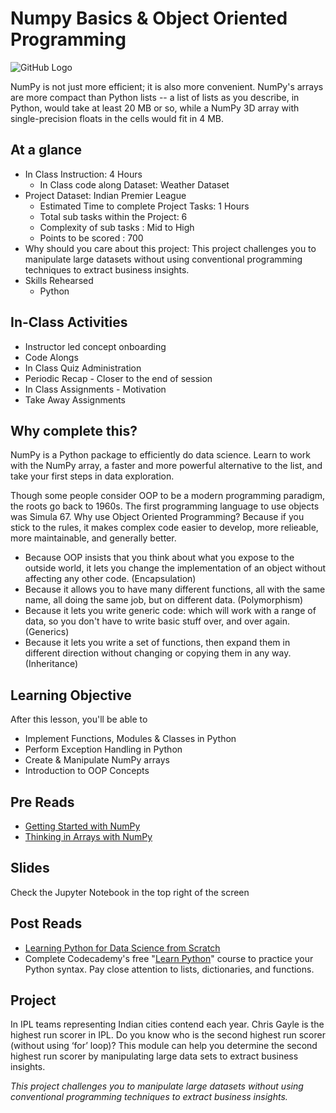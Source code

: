 # Numpy Basics & Object Oriented Programming
![GitHub Logo](https://s3.ap-south-1.amazonaws.com/greyatom-social/GreyAtom-logo.png)

NumPy is not just more efficient; it is also more convenient. NumPy's arrays are more compact than Python lists -- a list of lists as you describe, in Python, would take at least 20 MB or so, while a NumPy 3D array with single-precision floats in the cells would fit in 4 MB.

## At a glance
* In Class Instruction: 4 Hours
  * In Class code along Dataset: Weather Dataset 
* Project Dataset: Indian Premier League 
  * Estimated Time to complete Project Tasks: 1 Hours
  * Total sub tasks within the Project: 6
  * Complexity of sub tasks : Mid to High
  * Points to be scored : 700
* Why should you care about this project: This project challenges you to manipulate large datasets without using conventional programming techniques to extract business insights. 
* Skills Rehearsed
  * Python

## In-Class Activities
* Instructor led concept onboarding
* Code Alongs
* In Class Quiz Administration
* Periodic Recap - Closer to the end of session
* In Class Assignments - Motivation
* Take Away Assignments

## Why complete this?
NumPy is a Python package to efficiently do data science. Learn to work with the NumPy array, a faster and more powerful alternative to the list, and take your first steps in data exploration.

Though some people consider OOP to be a modern programming paradigm, the roots go back to 1960s. The first programming language to use objects was Simula 67.  Why use Object Oriented Programming? Because if you stick to the rules, it makes complex code easier to develop, more relieable, more maintainable, and generally better.

* Because OOP insists that you think about what you expose to the outside world, it lets you change the implementation of an object without affecting any other code. (Encapsulation)
* Because it allows you to have many different functions, all with the same name, all doing the same job, but on different data. (Polymorphism)
* Because it lets you write generic code: which will work with a range of data, so you don't have to write basic stuff over, and over again. (Generics)
* Because it lets you write a set of functions, then expand them in different direction without changing or copying them in any way. (Inheritance)

## Learning Objective
After this lesson, you'll be able to
* Implement Functions, Modules & Classes in Python
* Perform Exception Handling in Python
* Create & Manipulate NumPy arrays
* Introduction to OOP Concepts

## Pre Reads
* [Getting Started with NumPy](http://www.numpy.org/)
* [Thinking in Arrays with NumPy](http://www.jonathangross.de/files/IPCS2015/numpy.pdf)

## Slides
Check the Jupyter Notebook in the top right of the screen


## Post Reads
* [Learning Python for Data Science from Scratch](http://choonsiong.com/public/books/Data%20Science%20from%20Scratch.pdf)
* Complete Codecademy's free "[Learn Python](https://www.codecademy.com/learn/python)" course to practice your Python syntax. Pay close attention to lists, dictionaries, and functions.

## Project 
In IPL teams representing Indian cities contend each year. Chris Gayle is the highest run scorer in IPL. Do you know who is the second highest run scorer (without using ‘for’ loop)? This module can help you determine the second highest run scorer by manipulating large data sets to extract business insights.

*This project challenges you to manipulate large datasets without using conventional programming techniques to extract business insights.*
